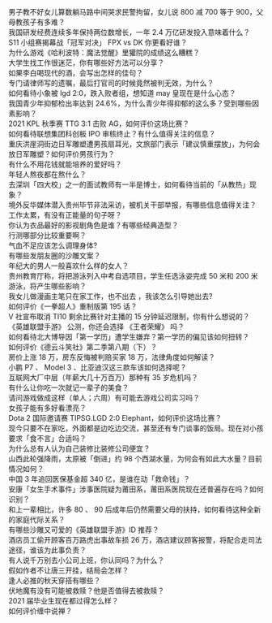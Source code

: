 男子教不好女儿算数躺马路中间哭求民警拘留，女儿说 800 减 700 等于 900，父母教孩子有多难？  
我国研发经费连续多年保持两位数增长，一年 2.4 万亿研发投入意味着什么？  
S11 小组赛揭幕战「冠军对决」 FPX vs DK 你更看好谁？  
为什么游戏《哈利波特：魔法觉醒》里獾院的成绩这么糟糕？  
大学生找工作很迷茫，你有哪些好方法可以分享？  
如果李白喝现代的酒，会写出怎样的佳句？  
专门请律师写的遗嘱，最后打官司的时候竟然被判无效，为什么？  
如何看待小象被 lgd 2:0，跌入败者组，想知道 may 皇现在是什么心态？  
我国青少年抑郁检出率达到 24.6%，为什么青少年得抑郁的这么多？受到哪些因素影响？  
2021 KPL 秋季赛 TTG 3:1 击败 AG，如何评价这场比赛？  
如何看待联想集团科创板 IPO 审核终止？有什么值得关注的信息？  
重庆洪崖洞街边日军雕塑遭男孩扇耳光，文旅部门表示「建议慎重摆放」，为何会放日军雕塑？如何评价男孩行为？  
有什么不用花钱就能培养的爱好吗？  
年轻人熬夜都在熬什么？  
去深圳「四大校」之一的面试教师有一半是博士，如何看待当前的「从教热」现象？  
境外反华媒体潜入贵州毕节非法采访，被机关干部举报，有哪些信息值得关注？  
工作太累，有没有正能量的句子呀？  
你认为衣品最好的影视剧角色是谁？有哪些经典造型？  
行测哪部分比较重要啊？  
气血不足应该怎么调理身体?  
有哪些发朋友圈的沙雕文案？  
年纪大的男人一般喜欢什么样的女人？  
贵州教育厅称，将把游泳列入中考自选项目，学生任选泳姿完成 50 米和 200 米游泳，将产生哪些影响？  
我女儿做漫画主笔只在家工作，也不出去 ，我该怎么引导她出去?  
如何评价《一拳超人》重制版第 195 话？  
V 社宣布取消 TI10 剩余比赛针对主播的 15 分钟延迟限制，你有什么想说的？  
《英雄联盟手游》 公测，你还会选择 《王者荣耀》 吗？  
如何看待北大博导因「第一学历」遭学生嫌弃？第一学历的偏见该如何扭转？  
如何评价《德云斗笑社》第二季第八期（下）？  
房价上涨 18 万，房东反悔被判赔买家 18 万，法律角度如何解读？  
小鹏 P7 、 Model 3 、比亚迪汉这三款车该如何选择呢？  
互联网大厂中层（年薪大几十万百万）那种有 35 岁危机吗？  
有什么让你吃一次就记一辈子的美食？  
请问游戏做成这样（单人；六周）有可能去游戏公司实习吗？  
女孩子能有多好看漂亮？  
Dota 2 国际邀请赛 TIPSG.LGD 2:0 Elephant，如何评价这场比赛？  
现今只要不在家吃，外面都是边吃边交流，甚至还有专门谈事的饭局。现在对小孩要求「食不言」合适吗？  
为什么总有人认为自己装修比装修公司便宜？  
山西此轮强降雨，太原被「倒进」约 98 个西湖水量，为何会有如此大水量？目前情况如何？  
中国 3 年追回医保基金超 340 亿，是谁在动「救命钱」？  
安康「女生手术事件」涉事医院疑为莆田系，莆田系医院现在还普遍存在吗？如何识别？  
和上一辈相比，许多 80 、 90 后成年后仍然需要父母的扶持，如何看待这种全新的家庭代际关系？  
有哪些沙雕又可爱的《英雄联盟手游》ID 推荐？  
酒店员工偷开顾客百万路虎出事故车损 26 万，酒店建议顾客报警，将配合走司法途径，谁该为此事负责？  
有人说千万别去小公司上班，你认同吗？为什么？  
假如作者不让唐三开挂，结局会怎样？  
逢人必推的秋天穿搭有哪些？  
伏地魔有没有可能被救赎？他是否值得去被救赎？  
2021 届毕业生现在都过得怎么样？  
如何评价缠中说禅？  
